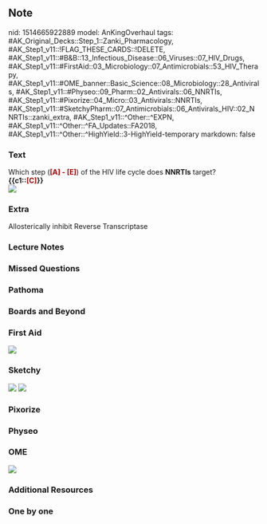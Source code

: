 ## Note
nid: 1514665922889
model: AnKingOverhaul
tags: #AK_Original_Decks::Step_1::Zanki_Pharmacology, #AK_Step1_v11::!FLAG_THESE_CARDS::!DELETE, #AK_Step1_v11::#B&B::13_Infectious_Disease::06_Viruses::07_HIV_Drugs, #AK_Step1_v11::#FirstAid::03_Microbiology::07_Antimicrobials::53_HIV_Therapy, #AK_Step1_v11::#OME_banner::Basic_Science::08_Microbiology::28_Antivirals, #AK_Step1_v11::#Physeo::09_Pharm::02_Antivirals::06_NNRTIs, #AK_Step1_v11::#Pixorize::04_Micro::03_Antivirals::NNRTIs, #AK_Step1_v11::#SketchyPharm::07_Antimicrobials::06_Antivirals_HIV::02_NNRTIs::zanki_extra, #AK_Step1_v11::^Other::^EXPN, #AK_Step1_v11::^Other::^FA_Updates::FA2018, #AK_Step1_v11::^Other::^HighYield::3-HighYield-temporary
markdown: false

### Text
<div>
  Which step (<font color="#AA0000"><b>[A] - [E]</b></font>) of the
  HIV life cycle does <b>NNRTIs</b> target?
  <div>
    <div>
      <b>{{c1::<font color="#AA0000">[C]</font>}}</b>
    </div>
  </div>
</div>
<div><img src="paste-45157286150145.jpg"></div>

### Extra
Allosterically inhibit Reverse Transcriptase

### Lecture Notes


### Missed Questions


### Pathoma


### Boards and Beyond


### First Aid
<img src="paste-544193831239683.jpg">

### Sketchy
<img src="paste-289566695096321.jpg"> <img src=
"paste-5e0c9d5693173a87026a10ef6bc80143d716a5b7.png">

### Pixorize


### Physeo


### OME
<div class="ome-widget">
  <a href=
  "https://onlinemeded.org/spa/microbiology/antivirals/acquire?ref=anki">
  <img src="_OME_AnkiFlashcards_Lesson_2.png"></a>
</div>

### Additional Resources


### One by one

